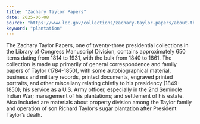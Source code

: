 ```yaml
---
title: "Zachary Taylor Papers"
date: 2025-06-08
source: "https://www.loc.gov/collections/zachary-taylor-papers/about-this-collection/"
keyword: "plantation"
---
```


The Zachary Taylor Papers, one of twenty-three presidential collections in the Library of Congress Manuscript Division, contains approximately 650 items dating from 1814 to 1931, with the bulk from 1840 to 1861. The collection is made up primarily of general correspondence and family papers of Taylor (1784-1850), with some autobiographical material, business and military records, printed documents, engraved printed portraits, and other miscellany relating chiefly to his presidency (1849-1850); his service as a U.S. Army officer, especially in the 2nd Seminole Indian War; management of his plantations; and settlement of his estate. Also included are materials about property division among the Taylor family and operation of son Richard Taylor&rsquo;s sugar plantation after President Taylor&rsquo;s death.

